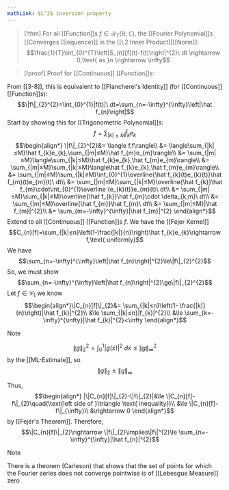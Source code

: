 ```yaml
---
mathLink: $L^2$ inversion property
---
```

>[!thm]
>For all [[Function]]s $f\in\mathcal{R}_{T}(\mathbb{R};\mathbb{C})$, the [[Fourier Polynomial]]s [[Converges (Sequence)]] in the [[L2 Inner Product]][[Norm]]: $$\frac{1}{T}\int_{0}^{T}\left|S_{n}[f](t)-f(t)\right|^{2}\ dt \rightarrow 0,\text{ as }n \rightarrow \infty$$

>[!proof] Proof for [[Continuous]] [[Function]]s:

From [[3-8]], this is equivalent to [[Plancherel's Identity]] (for [[Continuous]] [[Function]]s): $$\|f\|_{2}^{2}=\int_{0}^{1}|f(t)|\ dt=\sum_{n=-\infty}^{\infty}\left|\hat f_{n}\right|$$
Start by showing this for [[Trigonometric Polynomial]]s: $$f=\sum_{|k|≤M}\hat f_{k}e_{k}$$
$$\begin{align*}
\|f\|_{2}^{2}&= \langle f,f\rangle\\
&= \langle\sum_{|k|≤M}\hat f_{k}e_{k},\sum_{|m|≤M}\hat f_{m}e_{m}\rangle\\
&= \sum_{|m|≤M}\langle\sum_{|k|≤M}\hat f_{k}e_{k},\hat f_{m}e_{m}\rangle\\
&= \sum_{|m|≤M}\sum_{|k|≤M}\langle\hat f_{k}e_{k},\hat f_{m}e_{m}\rangle\\
&= \sum_{|m|≤M}\sum_{|k|≤M}\int_{0}^{1}\overline{\hat f_{k}(t)e_{k}(t)}\hat f_{m}(t)e_{m}(t)\ dt\\
&= \sum_{|m|≤M}\sum_{|k|≤M}\overline{\hat f_{k}}\hat f_{m}\cdot\int_{0}^{1}\overline {e_{k}(t)}e_{m}(t)\ dt\\
&= \sum_{|m|≤M}\sum_{|k|≤M}\overline{\hat f_{k}}\hat f_{m}\cdot \delta_{k,m}\ dt\\
&= \sum_{|m|≤M}\overline{\hat f_{m}}\hat f_{m}\ dt\\
&= \sum_{|m|≤M}|\hat f_{m}|^{2}\\
&= \sum_{m=-\infty}^{\infty}|\hat f_{m}|^{2}
\end{align*}$$
Extend to all [[Continuous]] [[Function]]s $f$. We have the [[Fejer Kernel]]$$C_{n}[f]=\sum_{|k|≤n}\left(1-\frac{|k|}{n}\right)\hat f_{k}e_{k}\rightarrow f,\text{ uniformly}$$We have $$\sum_{n=-\infty}^{\infty}\left|\hat f_{n}\right|^{2}\le\|f\|_{2}^{2}$$So, we must show $$\sum_{n=-\infty}^{\infty}\left|\hat f_{n}\right|^{2}\ge\|f\|_{2}^{2}$$Let $f\in\mathcal{C}_{1}$ we know $$\begin{align*}\|C_{n}[f]\|_{2}&= \sum_{|k|≤n}\left(1- \frac{|k|}{n}\right)|\hat f_{k}|^{2}\\
&\le \sum_{|k|≤n}|f_{k}|^{2}\\
&\le \sum_{k=-\infty}^{\infty}|\hat f_{k}|^{2}<\infty
\end{align*}$$
>[!note]
$$\|g\|_{2}^{2}=\int_{0}^{1}|g(x)|^{2}\ dx\le \|g\|_{\infty}^{2}$$by the [[ML-Estimate]], so $$\|g\|_{2}≤\|g\|_{\infty}$$

Thus, 
$$\begin{align*}
|\|C_{n}[f]\|_{2}-\|f\|_{2}|&\le \|C_{n}[f]-f\|_{2}\quad(\text{left side of }\triangle \text{ inequality})\\
&\le \|C_{n}[f]-f\|_{\infty}\\
&\rightarrow 0
\end{align*}$$by [[Fejér's Theorem]]. Therefore, $$\|C_{n}[f]\|_{2}\rightarrow \|f\|_{2}\implies\|f\|^{2}\le \sum_{n=-\infty}^{\infty}|\hat f_{n}|^{2}$$

>[!note]
>There is a theorem (Carleson) that shows that the set of points for which the Fourier series does not converge pointwise is of [[Lebesgue Measure]] zero

